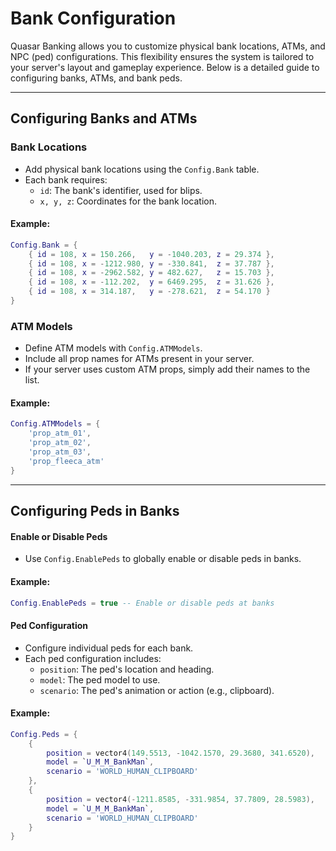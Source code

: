 # Bank Configuration

Quasar Banking allows you to customize physical bank locations, ATMs, and NPC (ped) configurations. This flexibility ensures the system is tailored to your server's layout and gameplay experience. Below is a detailed guide to configuring banks, ATMs, and bank peds.

***

## Configuring Banks and ATMs

### **Bank Locations**

* Add physical bank locations using the `Config.Bank` table.
* Each bank requires:
  * `id`: The bank's identifier, used for blips.
  * `x, y, z`: Coordinates for the bank location.

#### **Example:**

```lua
Config.Bank = { 
    { id = 108, x = 150.266,   y = -1040.203, z = 29.374 },
    { id = 108, x = -1212.980, y = -330.841,  z = 37.787 },
    { id = 108, x = -2962.582, y = 482.627,   z = 15.703 },
    { id = 108, x = -112.202,  y = 6469.295,  z = 31.626 },
    { id = 108, x = 314.187,   y = -278.621,  z = 54.170 }
}
```

### **ATM Models**

* Define ATM models with `Config.ATMModels`.
* Include all prop names for ATMs present in your server.
* If your server uses custom ATM props, simply add their names to the list.

#### **Example:**

```lua
Config.ATMModels = { 
    'prop_atm_01',
    'prop_atm_02',
    'prop_atm_03',
    'prop_fleeca_atm'
}
```

***

## Configuring Peds in Banks

#### **Enable or Disable Peds**

* Use `Config.EnablePeds` to globally enable or disable peds in banks.

#### **Example:**

```lua
Config.EnablePeds = true -- Enable or disable peds at banks
```

#### **Ped Configuration**

* Configure individual peds for each bank.
* Each ped configuration includes:
  * `position`: The ped's location and heading.
  * `model`: The ped model to use.
  * `scenario`: The ped's animation or action (e.g., clipboard).

#### **Example:**

```lua
Config.Peds = {
    {
        position = vector4(149.5513, -1042.1570, 29.3680, 341.6520),
        model = `U_M_M_BankMan`,
        scenario = 'WORLD_HUMAN_CLIPBOARD'
    },
    {
        position = vector4(-1211.8585, -331.9854, 37.7809, 28.5983),
        model = `U_M_M_BankMan`,
        scenario = 'WORLD_HUMAN_CLIPBOARD'
    }
}
```
